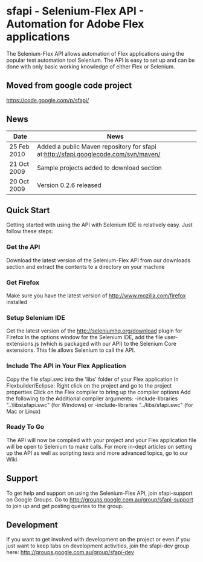 # sfapi - Selenium-Flex API - Automation for Adobe Flex applications

The Selenium-Flex API allows automation of Flex applications using the popular test automation tool Selenium. The API is easy to set up and can be done with only basic working knowledge of either Flex or Selenium.

## Moved from google code project
https://code.google.com/p/sfapi/

## News
Date        |	News                                                                                |
------------|-------------------------------------------------------------------------------------|
25 Feb 2010	| Added a public Maven repository for sfapi at:http://sfapi.googlecode.com/svn/maven/ |
21 Oct 2009	| Sample projects added to download section                                           |
20 Oct 2009	| Version 0.2.6 released                                                              |

## Quick Start
Getting started with using the API with Selenium IDE is relatively easy. Just follow these steps:

### Get the API
Download the latest version of the Selenium-Flex API from our downloads section and extract the contents to a directory on your machine

### Get Firefox
Make sure you have the latest version of http://www.mozilla.com/firefox installed

### Setup Selenium IDE
Get the latest version of the http://seleniumhq.org/download plugin for Firefox
In the options window for the Selenium IDE, add the file user-extensions.js (which is packaged with our API) to the Selenium Core extensions. This file allows Selenium to call the API.

### Include The API in Your Flex Application
Copy the file sfapi.swc into the 'libs' folder of your Flex application
In Flexbuilder/Eclipse:
Right click on the project and go to the project properties
Click on the Flex compiler to bring up the compiler options
Add the following to the Additional compiler arguments: -include-libraries "..\libs\sfapi.swc" (for Windows) or -include-libraries "../libs/sfapi.swc" (for Mac or Linux)

### Ready To Go
The API will now be compiled with your project and your Flex application file will be open to Selenium to make calls. For more in-dept articles on setting up the API as well as scripting tests and more advanced topics, go to our Wiki.

## Support
To get help and support on using the Selenium-Flex API, join sfapi-support on Google Groups. Go to http://groups.google.com.au/group/sfapi-support to join up and get posting queries to the group.

## Development
If you want to get involved with development on the project or even if you just want to keep tabs on development activities, join the sfapi-dev group here: http://groups.google.com.au/group/sfapi-dev
